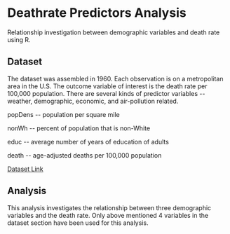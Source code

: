 # Deathrate Predictors Analysis
Relationship investigation between demographic variables and death rate using R.


## Dataset

The dataset was assembled in 1960.  Each observation is on a metropolitan area in the U.S.  The outcome variable of interest is the death rate per 100,000 population.   There are several kinds of predictor variables -- weather, demographic, economic, and air-pollution related.

popDens -- population per square mile

nonWh -- percent of population that is non-White

educ -- average number of years of education of adults

death -- age-adjusted deaths per 100,000 population

[Dataset Link](http://homepage.divms.uiowa.edu/~kcowles/Datasets/deathRate.txt)


## Analysis

This analysis investigates the relationship between three demographic variables and the death rate. Only above mentioned 4 variables in the dataset section
have been used for this analysis.
